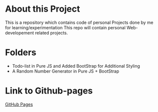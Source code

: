 # About this Project

This is a repository which contains code of personal Projects done by me for learning/experimentation
This repo will contain personal Web-developement related projects.

# Folders
- Todo-list in Pure JS and Added BootStrap for Additional Styling
- A Random Number Generator in Pure JS + BootStrap

# Link to Github-pages

[GitHub Pages](https://parin23.github.io/javascript-learn/)

